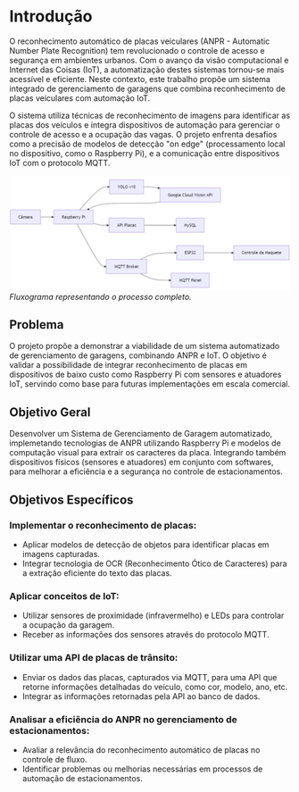 # Introdução

O reconhecimento automático de placas veiculares (ANPR - Automatic Number Plate Recognition) tem revolucionado o controle de acesso e segurança em ambientes urbanos. Com o avanço da visão computacional e Internet das Coisas (IoT), a automatização destes sistemas tornou-se mais acessível e eficiente. Neste contexto, este trabalho propõe um sistema integrado de gerenciamento de garagens que combina reconhecimento de placas veiculares com automação IoT. 

O sistema utiliza técnicas de reconhecimento de imagens para identificar as placas dos veículos e integra dispositivos de automação para gerenciar o controle de acesso e a ocupação das vagas. O projeto enfrenta desafios como a precisão de modelos de detecção "on edge" (processamento local no dispositivo, como o Raspberry Pi), e a comunicação entre dispositivos IoT com o protocolo MQTT.

![alt text](https://github.com/ICEI-PUC-Minas-EC-TI/ppl-ec-2024-2-p3-iot-t1-g1-anpr-garage-system/blob/main/Apresentacao/Fotos/fluxograma.png)
*Fluxograma representando o processo completo.*

## Problema

O projeto propõe a demonstrar a viabilidade de um sistema automatizado de gerenciamento de garagens, combinando ANPR e IoT. O objetivo é validar a possibilidade de integrar reconhecimento de placas em dispositivos de baixo custo como Raspberry Pi com sensores e atuadores IoT, servindo como base para futuras implementações em escala comercial.

## Objetivo Geral
Desenvolver um Sistema de Gerenciamento de Garagem automatizado, implemetando tecnologias de ANPR utilizando Raspberry Pi e modelos de computação visual para extrair os caracteres da placa. Integrando também dispositivos físicos (sensores e atuadores) em conjunto com softwares, para melhorar a eficiência e a segurança no controle de estacionamentos.

## Objetivos Específicos
### Implementar o reconhecimento de placas:
 * Aplicar modelos de detecção de objetos para identificar placas em imagens capturadas.
 * Integrar tecnologia de OCR (Reconhecimento Ótico de Caracteres) para a extração eficiente do texto das placas.

### Aplicar conceitos de IoT:
 * Utilizar sensores de proximidade (infravermelho) e LEDs para controlar a ocupação da garagem.
 * Receber as informações dos sensores através do protocolo MQTT.

### Utilizar uma API de placas de trânsito:
 * Enviar os dados das placas, capturados via MQTT, para uma API que retorne informações detalhadas do veículo, como cor, modelo, ano, etc.
 * Integrar as informações retornadas pela API ao banco de dados.

### Analisar a eficiência do ANPR no gerenciamento de estacionamentos:
 * Avaliar a relevância do reconhecimento automático de placas no controle de fluxo.
 * Identificar problemas ou melhorias necessárias em processos de automação de estacionamentos.